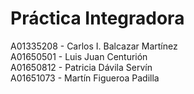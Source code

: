 # Práctica Integradora
A01335208 - Carlos I. Balcazar Martínez<br/>
A01650501 - Luis Juan Centurión<br/>
A01650812 - Patricia Dávila Servín<br/>
A01651073 - Martín Figueroa Padilla
